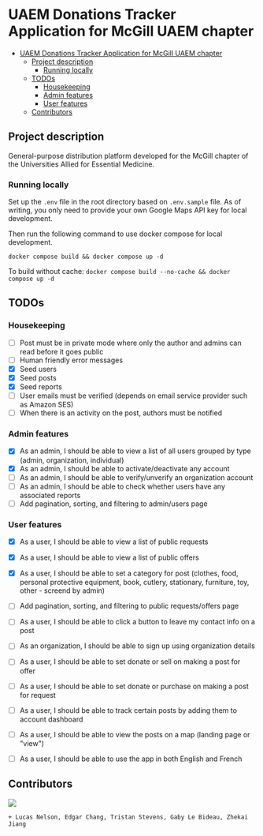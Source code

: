 # UAEM Donations Tracker Application for McGill UAEM chapter

- [UAEM Donations Tracker Application for McGill UAEM chapter](#uaem-donations-tracker-application-for-mcgill-uaem-chapter)
  - [Project description](#project-description)
    - [Running locally](#running-locally)
  - [TODOs](#todos)
    - [Housekeeping](#housekeeping)
    - [Admin features](#admin-features)
    - [User features](#user-features)
  - [Contributors](#contributors)

## Project description

General-purpose distribution platform developed for the McGill chapter of the Universities Allied for Essential Medicine.

### Running locally

Set up the `.env` file in the root directory based on `.env.sample` file. As of writing, you only need to provide your own Google Maps API key for local development.

Then run the following command to use docker compose for local development.

`docker compose build && docker compose up -d`

To build without cache:
`docker compose build --no-cache && docker compose up -d`

## TODOs

### Housekeeping

- [ ] Post must be in private mode where only the author and admins can read before it goes public
- [ ] Human friendly error messages
- [x] Seed users
- [x] Seed posts
- [x] Seed reports
- [ ] User emails must be verified (depends on email service provider such as Amazon SES)
- [ ] When there is an activity on the post, authors must be notified

### Admin features

- [x] As an admin, I should be able to view a list of all users grouped by type (admin, organization, individual)
- [x] As an admin, I should be able to activate/deactivate any account
- [ ] As an admin, I should be able to verify/unverify an organization account
- [ ] As an admin, I should be able to check whether users have any associated reports
- [ ] Add pagination, sorting, and filtering to admin/users page

### User features

- [X] As a user, I should be able to view a list of public requests
- [X] As a user, I should be able to view a list of public offers
- [x] As a user, I should be able to set a category for post (clothes, food, personal protective equipment, book, cutlery, stationary, furniture, toy, other - screend by admin)
- [ ] Add pagination, sorting, and filtering to public requests/offers page
- [ ] As a user, I should be able to click a button to leave my contact info on a post
- [ ] As an organization, I should be able to sign up using organization details
- [ ] As a user, I should be able to set donate or sell on making a post for offer
- [ ] As a user, I should be able to set donate or purchase on making a post for request
- [ ] As a user, I should be able to track certain posts by adding them to account dashboard
- [ ] As a user, I should be able to view the posts on a map (landing page or "view")
- [ ] As a user, I should be able to use the app in both English and French


## Contributors 

[![](https://contrib.rocks/image?repo=uaem-na/donations-tracker)](https://github.com/uaem-na/donations-tracker/graphs/contributors)

`+ Lucas Nelson, Edgar Chang, Tristan Stevens, Gaby Le Bideau, Zhekai Jiang`